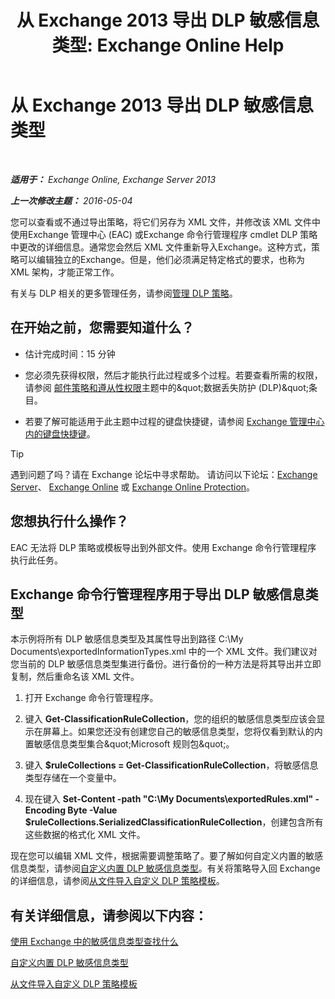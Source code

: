 ﻿---
title: '从 Exchange 2013 导出 DLP 敏感信息类型: Exchange Online Help'
TOCTitle: 从 Exchange 导出 DLP 敏感信息类型
ms:assetid: 8f02fbc2-dd1c-4276-be1a-517a43fe39b2
ms:mtpsurl: https://technet.microsoft.com/zh-cn/library/Dn479225(v=EXCHG.150)
ms:contentKeyID: 59636400
ms.date: 05/23/2018
mtps_version: v=EXCHG.150
ms.translationtype: MT
---

# 从 Exchange 2013 导出 DLP 敏感信息类型

 

_**适用于：** Exchange Online, Exchange Server 2013_

_**上一次修改主题：** 2016-05-04_

您可以查看或不通过导出策略，将它们另存为 XML 文件，并修改该 XML 文件中使用Exchange 管理中心 (EAC) 或Exchange 命令行管理程序 cmdlet DLP 策略中更改的详细信息。通常您会然后 XML 文件重新导入Exchange。这种方式，策略可以编辑独立的Exchange。但是，他们必须满足特定格式的要求，也称为 XML 架构，才能正常工作。

有关与 DLP 相关的更多管理任务，请参阅[管理 DLP 策略](manage-dlp-policies-exchange-2013-help.md)。

## 在开始之前，您需要知道什么？

  - 估计完成时间：15 分钟

  - 您必须先获得权限，然后才能执行此过程或多个过程。若要查看所需的权限，请参阅 [邮件策略和遵从性权限](messaging-policy-and-compliance-permissions-exchange-2013-help.md)主题中的\&quot;数据丢失防护 (DLP)\&quot;条目。

  - 若要了解可能适用于此主题中过程的键盘快捷键，请参阅 [Exchange 管理中心内的键盘快捷键](keyboard-shortcuts-in-the-exchange-admin-center-exchange-online-protection-help.md)。

> [!tip]
> 遇到问题了吗？请在 Exchange 论坛中寻求帮助。 请访问以下论坛：<a href="https://go.microsoft.com/fwlink/p/?linkid=60612">Exchange Server</a>、 <a href="https://go.microsoft.com/fwlink/p/?linkid=267542">Exchange Online</a> 或 <a href="https://go.microsoft.com/fwlink/p/?linkid=285351">Exchange Online Protection</a>。


## 您想执行什么操作？

EAC 无法将 DLP 策略或模板导出到外部文件。使用 Exchange 命令行管理程序 执行此任务。

## Exchange 命令行管理程序用于导出 DLP 敏感信息类型

本示例将所有 DLP 敏感信息类型及其属性导出到路径 C:\\My Documents\\exportedInformationTypes.xml 中的一个 XML 文件。我们建议对您当前的 DLP 敏感信息类型集进行备份。进行备份的一种方法是将其导出并立即复制，然后重命名该 XML 文件。

1.  打开 Exchange 命令行管理程序。

2.  键入 **Get-ClassificationRuleCollection**，您的组织的敏感信息类型应该会显示在屏幕上。如果您还没有创建您自己的敏感信息类型，您将仅看到默认的内置敏感信息类型集合\&quot;Microsoft 规则包\&quot;。

3.  键入 **$ruleCollections = Get-ClassificationRuleCollection**，将敏感信息类型存储在一个变量中。

4.  现在键入 **Set-Content -path "C:\\My Documents\\exportedRules.xml" -Encoding Byte -Value $ruleCollections.SerializedClassificationRuleCollection**，创建包含所有这些数据的格式化 XML 文件。

现在您可以编辑 XML 文件，根据需要调整策略了。要了解如何自定义内置的敏感信息类型，请参阅[自定义内置 DLP 敏感信息类型](customize-the-built-in-dlp-sensitive-information-types-exchange-2013-help.md)。有关将策略导入回 Exchange 的详细信息，请参阅[从文件导入自定义 DLP 策略模板](import-a-custom-dlp-policy-template-from-a-file-exchange-2013-help.md)。

## 有关详细信息，请参阅以下内容：

[使用 Exchange 中的敏感信息类型查找什么](what-the-sensitive-information-types-in-exchange-look-for-exchange-online-help.md)

[自定义内置 DLP 敏感信息类型](customize-the-built-in-dlp-sensitive-information-types-exchange-2013-help.md)

[从文件导入自定义 DLP 策略模板](import-a-custom-dlp-policy-template-from-a-file-exchange-2013-help.md)

